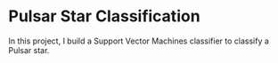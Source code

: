 # Pulsar Star Classification
In this project, I build a Support Vector Machines classifier to classify a Pulsar star.
